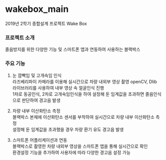 # wakebox_main
2019년 2학기 종합설계 프로젝트 Wake Box

### **프로젝트 소개** <br>
졸음방지를 위한 다양한 기능 및 스마트폰 앱과 연동하여 사용하는 블랙박스

### **주요 기능**
  1. 눈 깜빡임 및 고개숙임 인식<br>
  라즈베리파이 카메라를 이용해 실시간으로 차량 내외부 영상 촬영
  openCV, Dlib 라이브러리를 사용하여 내부 영상 속 얼굴인식 진행<br>
  1차로 동공인식, 2차로 고개숙임인식을 하여 설정해 둔 임계값을 초과하면 졸음인식으로 판단하여 경고음 발생
  
  2. 차량 내부 이산화탄소 측정<br>
  블랙박스 본체에 이산화탄소 센서를 부착하여 실시간으로 차량 내부 이산화탄소 측정<br>
  설정해 둔 임계값을 초과했을 경우 차량 환기 유도 경고음 발생
  
  3. 스마트폰 어플리케이션과 연동<br>
  블랙박스로 촬영한 차량 내외부 영상을 스마트폰 앱을 통해 실시간으로 확인<br>
  환경설정 기능을 추가하여 사용자에 따라 다양한 경고음 설정 가능
